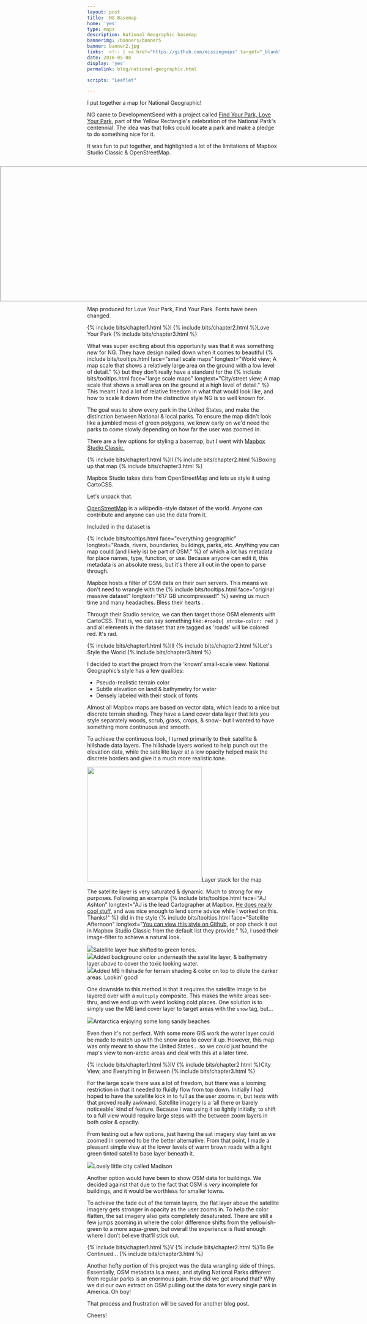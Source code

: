 ```yaml
---
layout: post
title:  NG Basemap
home: 'yes'
type: maps
description: National Geographic basemap
bannerimg: /banners/banner5
banner: banner2.jpg
links:  <!-- | <a href="https://github.com/missingmaps" target="_blank"><i class="fa fa-github fa"></i> Github code</a>  -->
date: 2016-05-08
display: 'yes'
permalink: blog/national-geographic.html

scripts: "Leaflet"

---
```


I put together a map for National Geographic!

NG came to DevelopmentSeed with a project called <a href="http://education.nationalgeographic.org/programs/love-your-park/" target="_blank"> Find Your Park, Love Your Park</a>, part of the Yellow Rectangle's celebration of the National Park's centennial. The idea was that folks could locate a park and make a pledge to do something nice for it.

It was fun to put together, and highlighted a lot of the limitations of Mapbox Studio Classic & OpenStreetMap.

<div class= "full-bleed">
	<div id="map"></div>
</div>

<fig>Map produced for Love Your Park, Find Your Park. Fonts have been changed.</fig>

<style>
	.full-bleed{
		margin:2em 0 1em;
		height: 350px;
	}

	#map{
		width:100%;
		height: 350px;
		position:absolute;
		left:0;
		border: solid 1px #888;
	}
</style>

<script>


	addMap();

	function addMap () {
	  const token = 'pk.eyJ1IjoiZG1vcmlhcnR5IiwiYSI6Ikd3T29EOWMifQ.-DKJ4ernht84AZmc6Bk51Q';
	  const basemapUrl = 'https://api.mapbox.com/v4/dmoriarty.da4680b3/{z}/{x}/{y}.png';

	  // Initialize map
	  const map = L.map('map',
	    {zoomControl: true}).setView([40.36, -100.55], 3);

		L.tileLayer(basemapUrl + '?access_token='+token, {
		    attribution: 'Map data &copy; <a href="http://openstreetmap.org">OpenStreetMap</a> contributors, <a href="http://creativecommons.org/licenses/by-sa/2.0/">CC-BY-SA</a>, Imagery © <a href="http://mapbox.com">Mapbox</a>',
		    maxZoom: 20,
		}).addTo(map);

	  // Disable drag and zoom handlers.
	  map.scrollWheelZoom.disable();
	};
</script>

{% include bits/chapter1.html %}I
{% include bits/chapter2.html %}Love Your Park
{% include bits/chapter3.html %}

What was super exciting about this opportunity was that it was something _new_ for NG. They have design nailed down when it comes to beautiful {% include bits/tooltips.html face="small scale maps" longtext="World view; A map scale that shows a relatively large area on the ground with a low level of detail." %} but they don't really have a standard for the {% include bits/tooltips.html face="large scale maps" longtext="City/street view; A map scale that shows a small area on the ground at a high level of detail." %} This meant I had a lot of relative freedom in what that would look like, and how to scale it down from the distinctive style NG is so well known for.

The goal was to show every park in the United States, and make the distinction between National & local parks. To ensure the map didn't look like a jumbled mess of green polygons, we knew early on we'd need the parks to come slowly depending on how far the user was zoomed in.

There are a few options for styling a basemap, but I went with [Mapbox Studio Classic.](https://www.mapbox.com/)

{% include bits/chapter1.html %}II
{% include bits/chapter2.html %}Boxing up that map
{% include bits/chapter3.html %}

Mapbox Studio takes data from OpenStreetMap and lets us style it using CartoCSS. 

Let's unpack that.

<a href="https://www.openstreetmap.org/">OpenStreetMap</a> is a wikipedia-style dataset of the world. Anyone can contribute and anyone can use the data from it. 

Included in the dataset is 

{% include bits/tooltips.html face="everything geographic" longtext="Roads, rivers, boundaries, buildings, parks, etc. Anything you can map could (and likely is) be part of OSM." %} of which a lot has metadata for place names, type, function, or use. Because anyone can edit it, this metadata is an absolute mess, but it's there all out in the open to parse through.

Mapbox hosts a filter of OSM data on their own servers. This means we don't need to wrangle with the {% include bits/tooltips.html face="original massive dataset" longtext="617 GB uncompressed!" %} saving us much time and many headaches. Bless their hearts <i class="collecticons collecticons-heart-full" style="color:red"></i>.

Through their Studio service, we can then target those OSM elements with CartoCSS. That is, we can say something like: ```#roads{ stroke-color: red }``` and all elements in the dataset that are tagged as 'roads' will be colored red. It's rad.

{% include bits/chapter1.html %}III
{% include bits/chapter2.html %}Let's Style the World
{% include bits/chapter3.html %}

I decided to start the project from the ‘known’ small-scale view. National Geographic’s style has a few qualities:

- Pseudo-realistic terrain color
- Subtle elevation on land & bathymetry for water
- Densely labeled with their stock of fonts

Almost all Mapbox maps are based on vector data, which leads to a nice but discrete terrain shading. They have a Land cover data layer that lets you style separately woods, scrub, grass, crops, & snow- but I wanted to have something more continuous and smooth. 

To achieve the continuous look, I turned primarily to their satellite & hillshade data layers. The hillshade layers worked to help punch out the elevation data, while the satellite layer at a low opacity helped mask the discrete borders and give it a much more realistic tone.

<div class="images"><img src="../assets/graphics/blog/ngm/layers.png" style="height:300px"><fig>Layer stack for the map</fig></div>

The satellite layer is very saturated & dynamic. Much to strong for my purposes. Following an example {% include bits/tooltips.html face="AJ Ashton" longtext="AJ is the lead Cartographer at Mapbox. [He does really cool stuff](https://github.com/ajashton), and was nice enough to lend some advice while I worked on this. Thanks!" %} did in the style {% include bits/tooltips.html face="Satellite Afternoon" longtext="[You can view this style on Github](https://github.com/mapbox/mapbox-studio-satellite-afternoon.tm2), or pop check it out in Mapbox Studio Classic from the default list they provide." %}, I used their image-filter to achieve a natural look. 

<div class="images"><img src="../assets/graphics/blog/ngm/sat_1.jpg" class="ib"><fig>Satellite layer hue shifted to green tones.</fig></div>

<div class="images"><img src="../assets/graphics/blog/ngm/sat_2.jpg" class="ib"><fig>Added background color underneath the satellite layer, & bathymetry layer above to cover the toxic looking water.</fig></div>

<div class="images"><img src="../assets/graphics/blog/ngm/sat_3.jpg" class="ib"><fig>Added MB hillshade for terrain shading & color on top to dilute the darker areas. Lookin' good!</fig></div>

One downside to this method is that it requires the satellite image to be layered over with a ```multiply``` composite. This makes the white areas see-thru, and we end up with weird looking cold places. One solution is to simply use the MB land cover layer to target areas with the ```snow``` tag, but...

<div class="images"><img src="../assets/graphics/blog/ngm/sat_4.jpg" class="ib"><fig>Antarctica enjoying some long sandy beaches</fig></div>

Even then it's not perfect. With some more GIS work the water layer could be made to match up with the snow area to cover it up. However, this map was only meant to show the United States... so we could just bound the map's view to non-arctic areas and deal with this at a later time.

{% include bits/chapter1.html %}IV
{% include bits/chapter2.html %}City View, and Everything in Between
{% include bits/chapter3.html %}

For the large scale there was a lot of freedom, but there was a looming restriction in that it needed to fluidly flow from top down. Initially I had hoped to have the satellite kick in to full as the user zooms in, but tests with that proved really awkward. Satellite imagery is a ‘all there or barely noticeable’ kind of feature. Because I was using it so lightly initially, to shift to a full view would require large steps with the between zoom layers in both color & opacity.  

From testing out a few options, just having the sat imagery stay faint as we zoomed in seemed to be the better alternative. From that point, I made a pleasant simple view at the lower levels of warm brown roads with a light green tinted satellite base layer beneath it.

<div class="images"><img src="../assets/graphics/blog/ngm/large_1.jpg" class="ib"><fig>Lovely little city called Madison</fig></div>

Another option would have been to show OSM data for buildings. We decided against that due to the fact that OSM is <em>very</em> incomplete for buildings, and it would be worthless for smaller towns.

To achieve the fade out of the terrain layers, the flat layer above the satellite imagery gets stronger in opacity as the user zooms in. To help the color flatten, the sat imagery also gets completely desaturated. There are still a few jumps zooming in where the color difference shifts from the yellowish-green to a more aqua-green, but overall the experience is fluid enough where I don’t believe that’ll stick out.

{% include bits/chapter1.html %}V
{% include bits/chapter2.html %}To Be Continued...
{% include bits/chapter3.html %}

Another hefty portion of this project was the data wrangling side of things. Essentially, OSM metadata is a mess, and styling National Parks different from regular parks is an enormous pain. How did we get around that? Why we did our own extract on OSM pulling out the data for every single park in America. Oh boy!

That process and frustration will be saved for another blog post.

Cheers!
